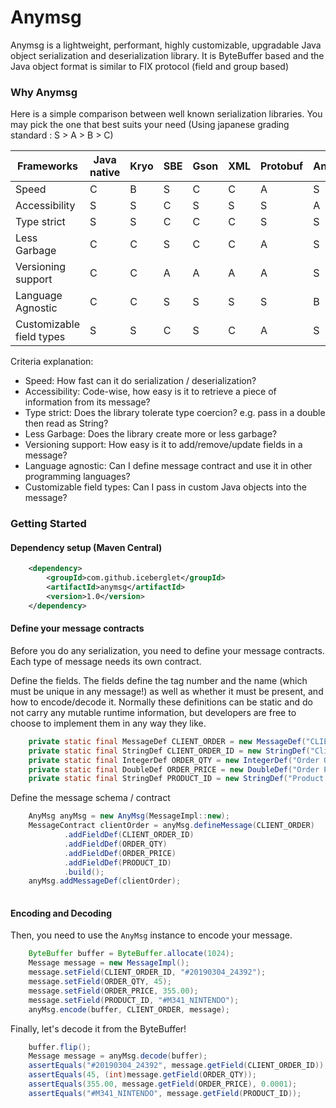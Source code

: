 # Anymsg

Anymsg is a lightweight, performant, highly customizable, upgradable Java object 
serialization and deserialization library. It is ByteBuffer based and the Java
object format is similar to FIX protocol (field and group based)

### Why Anymsg

Here is a simple comparison between well known serialization libraries.
You may pick the one that best suits your need
(Using japanese grading standard : S > A > B > C)

Frameworks | Java native | Kryo | SBE | Gson | XML | Protobuf | AnyMsg
--- | --- | --- | --- | --- | --- | --- | ---
Speed                    | C | B | S | C | C | A | S
Accessibility            | S | S | C | S | S | S | A
Type strict              | S | S | C | C | C | S | S
Less Garbage             | C | C | S | C | C | A | S
Versioning support       | C | C | A | A | A | A | S
Language Agnostic        | C | C | S | S | S | S | B
Customizable field types | S | S | C | S | C | A | S

Criteria explanation:
- Speed: How fast can it do serialization / deserialization?
- Accessibility: Code-wise, how easy is it to retrieve a piece of information from its message?
- Type strict: Does the library tolerate type coercion? e.g. pass in a double then read as String?
- Less Garbage: Does the library create more or less garbage?
- Versioning support: How easy is it to add/remove/update fields in a message?
- Language agnostic: Can I define message contract and use it in other programming languages?
- Customizable field types: Can I pass in custom Java objects into the message?

### Getting Started

#### Dependency setup (Maven Central)

```xml
    <dependency>
        <groupId>com.github.iceberglet</groupId>
        <artifactId>anymsg</artifactId>
        <version>1.0</version>
    </dependency>
```

#### Define your message contracts

Before you do any serialization, you need to define your message contracts. Each
type of message needs its own contract.

Define the fields. The fields define the tag number and the name (which must be
unique in any message!) as well as whether it must be present, and how to encode/decode
it. Normally these definitions can be static and do not carry any mutable runtime
information, but developers are free to choose to implement them in any way
they like.
```java
    private static final MessageDef CLIENT_ORDER = new MessageDef("CLIENT_ORDER", 0, false);
    private static final StringDef CLIENT_ORDER_ID = new StringDef("Client Order ID", 1, false);
    private static final IntegerDef ORDER_QTY = new IntegerDef("Order Quantity", 2, false);
    private static final DoubleDef ORDER_PRICE = new DoubleDef("Order Price", 3, false);
    private static final StringDef PRODUCT_ID = new StringDef("Product ID", 4, false);
```

Define the message schema / contract
```java
    AnyMsg anyMsg = new AnyMsg(MessageImpl::new);
    MessageContract clientOrder = anyMsg.defineMessage(CLIENT_ORDER)
            .addFieldDef(CLIENT_ORDER_ID)
            .addFieldDef(ORDER_QTY)
            .addFieldDef(ORDER_PRICE)
            .addFieldDef(PRODUCT_ID)
            .build();
    anyMsg.addMessageDef(clientOrder);
    
```

#### Encoding and Decoding

Then, you need to use the `AnyMsg` instance to encode your message.
```java 
    ByteBuffer buffer = ByteBuffer.allocate(1024);
    Message message = new MessageImpl();
    message.setField(CLIENT_ORDER_ID, "#20190304_24392");
    message.setField(ORDER_QTY, 45);
    message.setField(ORDER_PRICE, 355.00);
    message.setField(PRODUCT_ID, "#M341_NINTENDO");
    anyMsg.encode(buffer, CLIENT_ORDER, message);
```
Finally, let's decode it from the ByteBuffer!
```java
    buffer.flip();
    Message message = anyMsg.decode(buffer);
    assertEquals("#20190304_24392", message.getField(CLIENT_ORDER_ID));
    assertEquals(45, (int)message.getField(ORDER_QTY));
    assertEquals(355.00, message.getField(ORDER_PRICE), 0.0001);
    assertEquals("#M341_NINTENDO", message.getField(PRODUCT_ID));
```